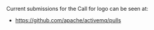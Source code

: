 Current submissions for the Call for logo can be seen at:

- https://github.com/apache/activemq/pulls
